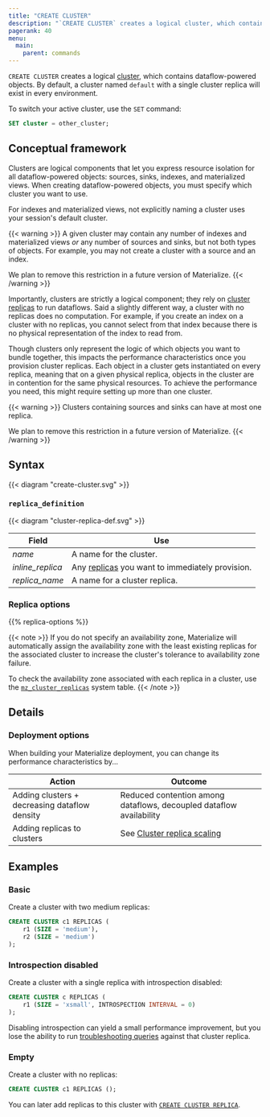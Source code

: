 ```yaml
---
title: "CREATE CLUSTER"
description: "`CREATE CLUSTER` creates a logical cluster, which contains indexes."
pagerank: 40
menu:
  main:
    parent: commands
---
```


`CREATE CLUSTER` creates a logical [cluster](/get-started/key-concepts#clusters),
which contains dataflow-powered objects. By default, a cluster named `default`
with a single cluster replica will exist in every environment.

To switch your active cluster, use the `SET` command:

```sql
SET cluster = other_cluster;
```

## Conceptual framework

Clusters are logical components that let you express resource isolation for all
dataflow-powered objects: sources, sinks, indexes, and materialized views. When
creating dataflow-powered objects, you must specify which cluster you want to
use.

For indexes and materialized views, not explicitly naming a cluster uses your
session's default cluster.

{{< warning >}}
A given cluster may contain any number of indexes and materialized views *or*
any number of sources and sinks, but not both types of objects. For example,
you may not create a cluster with a source and an index.

We plan to remove this restriction in a future version of Materialize.
{{< /warning >}}

Importantly, clusters are strictly a logical component; they rely on [cluster
replicas](/get-started/key-concepts#cluster-replicas) to run dataflows. Said a
slightly different way, a cluster with no replicas does no computation. For
example, if you create an index on a cluster with no replicas, you cannot select
from that index because there is no physical representation of the index to read
from.

Though clusters only represent the logic of which objects you want to bundle
together, this impacts the performance characteristics once you provision
cluster replicas. Each object in a cluster gets instantiated on every replica,
meaning that on a given physical replica, objects in the cluster are in
contention for the same physical resources. To achieve the performance you need,
this might require setting up more than one cluster.

{{< warning >}}
Clusters containing sources and sinks can have at most one replica.

We plan to remove this restriction in a future version of Materialize.
{{< /warning >}}

## Syntax

{{< diagram "create-cluster.svg" >}}

### `replica_definition`

{{< diagram "cluster-replica-def.svg" >}}

Field | Use
------|-----
_name_ | A name for the cluster.
_inline_replica_ | Any [replicas](#replica_definition) you want to immediately provision.
_replica_name_ | A name for a cluster replica.

### Replica options

{{% replica-options %}}

{{< note >}}
If you do not specify an availability zone, Materialize will automatically
assign the availability zone with the least existing replicas for the
associated cluster to increase the cluster's tolerance to availability zone
failure.

To check the availability zone associated with each replica in a cluster, use
the [`mz_cluster_replicas`](/sql/system-catalog/mz_catalog/#mz_cluster_replicas)
system table.
{{< /note >}}

## Details

### Deployment options

When building your Materialize deployment, you can change its performance characteristics by...

Action | Outcome
-------|---------
Adding clusters + decreasing dataflow density | Reduced contention among dataflows, decoupled dataflow availability
Adding replicas to clusters | See [Cluster replica scaling](/sql/create-cluster#deployment-options)

## Examples

### Basic

Create a cluster with two medium replicas:

```sql
CREATE CLUSTER c1 REPLICAS (
    r1 (SIZE = 'medium'),
    r2 (SIZE = 'medium')
);
```

### Introspection disabled

Create a cluster with a single replica with introspection disabled:

```sql
CREATE CLUSTER c REPLICAS (
    r1 (SIZE = 'xsmall', INTROSPECTION INTERVAL = 0)
);
```

Disabling introspection can yield a small performance improvement, but you lose
the ability to run [troubleshooting queries](/ops/troubleshooting/) against
that cluster replica.

### Empty

Create a cluster with no replicas:

```sql
CREATE CLUSTER c1 REPLICAS ();
```

You can later add replicas to this cluster with [`CREATE CLUSTER
REPLICA`](../create-cluster-replica).

[AWS availability zone ID]: https://docs.aws.amazon.com/ram/latest/userguide/working-with-az-ids.html
